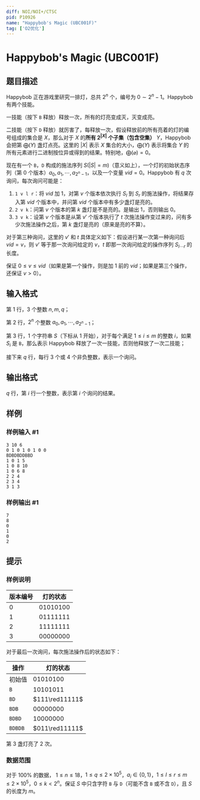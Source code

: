 ```yaml
---
diff: NOI/NOI+/CTSC
pid: P10926
name: "Happybob's Magic (UBC001F)"
tag: ['O2优化']
---
```

# Happybob's Magic (UBC001F)
## 题目描述

Happybob 正在游戏里研究一排灯，总共 $2^n$ 个，编号为 $0\sim 2^n-1$。Happybob 有两个技能。

一技能（按下 `B` 释放）释放一次，所有的灯亮变成灭，灭变成亮。

二技能（按下 `D` 释放）就厉害了，每释放一次，假设释放前的所有亮着的灯的编号组成的集合是 $X$，那么对于 $X$ 的**所有 $2^{|X|}$ 个子集（包含空集）** $Y$，Happybob 会把第 $\bigoplus(Y)$ 盏灯点亮。这里的 $|X|$ 表示 $X$ 集合的大小，$\bigoplus(Y)$ 表示将集合 $Y$ 的所有元素进行二进制按位异或得到的结果。特别地，$\bigoplus(\varnothing) = 0$。

现在有一个 `B`，`D` 构成的施法序列 $S(|S|=m)$（意义如上），一个灯的初始状态序列（第 $0$ 个版本）$a_0,a_1,\cdots,a_{2^n-1}$，以及一个变量 $vid=0$。Happybob 有 $q$ 次询问，每次询问可能是：

1. `1 v l r`：将 $vid$ 加 $1$，对第 $v$ 个版本依次执行 $S_l$ 到 $S_r$ 的施法操作，将结果存入第 $vid$ 个版本中，并问第 $vid$ 个版本中有多少盏灯是亮的。
2. `2 v k`：问第 $v$ 个版本的第 $k$ 盏灯是不是亮的。是输出 $1$，否则输出 $0$。
3. `3 v k`：设第 $v$ 个版本是从第 $v'$ 个版本执行了 $t$ 次施法操作变过来的，问有多少次施法操作之后，第 $k$ 盏灯是亮的（原来是亮的不算）。

对于第三种询问，这里的 $v'$ 和 $t$ 具体定义如下：假设进行某一次第一种询问后 $vid = v$，则 $v'$ 等于那一次询问给定的 $v$，$t$ 即那一次询问给定的操作序列 $S_{l\cdots r}$ 的长度。

保证 $0\le v\le vid$（如果是第一个操作，则是加 $1$ 前的 $vid$；如果是第三个操作，还保证 $v>0$）。
## 输入格式

第 $1$ 行，$3$ 个整数 $n,m,q$；

第 $2$ 行，$2^n$ 个整数 $a_0,a_1,\cdots,a_{2^n-1}$；

第 $3$ 行，$1$ 个字符串 $S$（下标从 $1$ 开始），对于每个满足 $1\le i\le m$ 的整数 $i$，如果 $S_i$ 是 `B`，那么表示 Happybob 释放了一次一技能，否则他释放了一次二技能；

接下来 $q$ 行，每行 $3$ 个或 $4$ 个非负整数，表示一个询问。
## 输出格式

$q$ 行，第 $i$ 行一个整数，表示第 $i$ 个询问的结果。
## 样例

### 样例输入 #1
```
3 10 6
0 1 0 1 0 1 0 0
BDBDBDDBBD
1 0 1 5
1 0 8 10
1 0 6 8
2 2 4
2 3 4
3 1 3
```
### 样例输出 #1
```
7
8
0
1
0
2
```
## 提示

### 样例说明

| 版本编号 | 灯的状态 |
| --- | --- | 
| $0$ | $01010100$ | 
| $1$ | $01111111$ | 
| $2$ | $11111111$ |
| $3$ | $00000000$ |

对于最后一次询问，每次施法操作后的状态如下：

| 操作 | 灯的状态 |
| --- | --- | 
| 初始值 | $01010100$ | 
| `B` | $10101011$ | 
| `BD` | $111\red11111$ | 
| `BDB` | $00000000$ |
| `BDBD` | $10000000$ |
| `BDBDB` | $011\red11111$ |

第 $3$ 盏灯亮了 $2$ 次。

### 数据范围

对于 $100\%$ 的数据， $1\le n\le 18$，$1\le q\le 2\times 10^5$，$a_i\in\{0, 1\}$，$1\le l\le r\le m\le 2\times 10^5$，$0\le k<2^n$。保证 $S$ 中只含字符 `B` 与 `D`（可能不含 `B` 或不含 `D`），且 $S$ 的长度为 $m$。
